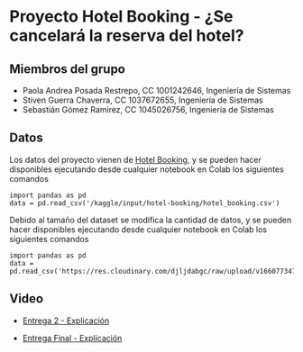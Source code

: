 # Proyecto Hotel Booking - ¿Se cancelará la reserva del hotel?


## Miembros del grupo

- Paola Andrea Posada Restrepo, CC 1001242646, Ingeniería de Sistemas
- Stiven Guerra Chaverra, CC 1037672655, Ingeniería de Sistemas
- Sebastián Gómez Ramírez, CC 1045026756, Ingeniería de Sistemas

## Datos

Los datos del proyecto vienen de [Hotel Booking](https://www.kaggle.com/datasets/mojtaba142/hotel-booking), y se pueden hacer disponibles ejecutando desde cualquier notebook en Colab los siguientes comandos

    import pandas as pd
    data = pd.read_csv('/kaggle/input/hotel-booking/hotel_booking.csv')
    
Debido al tamaño del dataset se modifica la cantidad de datos, y se pueden hacer disponibles ejecutando desde cualquier notebook en Colab los siguientes comandos

    import pandas as pd
    data = pd.read_csv('https://res.cloudinary.com/djljdabgc/raw/upload/v1660773479/hotel_booking_2015_zl7you.csv')
    
## Video

- [Entrega 2 - Explicación](https://www.youtube.com/watch?v=PnVMXru5J8I&ab_channel=SGC)

- [Entrega Final - Explicación](https://www.youtube.com/watch?v=rFjOk9ugj4s&ab_channel=SGC)
